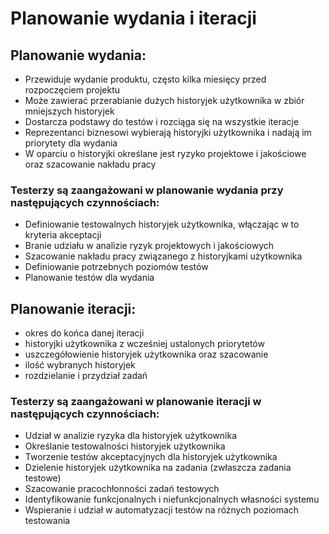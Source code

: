 # Planowanie wydania i iteracji

## Planowanie wydania:

* Przewiduje wydanie produktu, często kilka miesięcy przed rozpoczęciem projektu
* Może zawierać przerabianie dużych historyjek użytkownika w zbiór mniejszych historyjek
* Dostarcza podstawy do testów i rozciąga się na wszystkie iteracje
* Reprezentanci biznesowi wybierają historyjki użytkownika i nadają im priorytety dla wydania
* W oparciu o historyjki określane jest ryzyko projektowe i jakościowe oraz szacowanie nakładu pracy

### **Testerzy są zaangażowani w planowanie wydania przy następujących czynnościach:**

* Definiowanie testowalnych historyjek użytkownika, włączając w to kryteria akceptacji
* Branie udziału w analizie ryzyk projektowych i jakościowych
* Szacowanie nakładu pracy związanego z historyjkami użytkownika
* Definiowanie potrzebnych poziomów testów
* Planowanie testów dla wydania

## Planowanie iteracji:

* okres do końca danej iteracji
* historyjki użytkownika z wcześniej ustalonych priorytetów
* uszczegółowienie historyjek użytkownika oraz szacowanie
* ilość wybranych historyjek
* rozdzielanie i przydział zadań

### **Testerzy są zaangażowani w planowanie iteracji w następujących czynnościach:**

* Udział w analizie ryzyka dla historyjek użytkownika
* Określanie testowalności historyjek użytkownika
* Tworzenie testów akceptacyjnych dla historyjek użytkownika
* Dzielenie historyjek użytkownika na zadania \(zwłaszcza zadania testowe\)
* Szacowanie pracochłonności zadań testowych
* Identyfikowanie funkcjonalnych i niefunkcjonalnych własności systemu
* Wspieranie i udział w automatyzacji testów na różnych poziomach testowania

